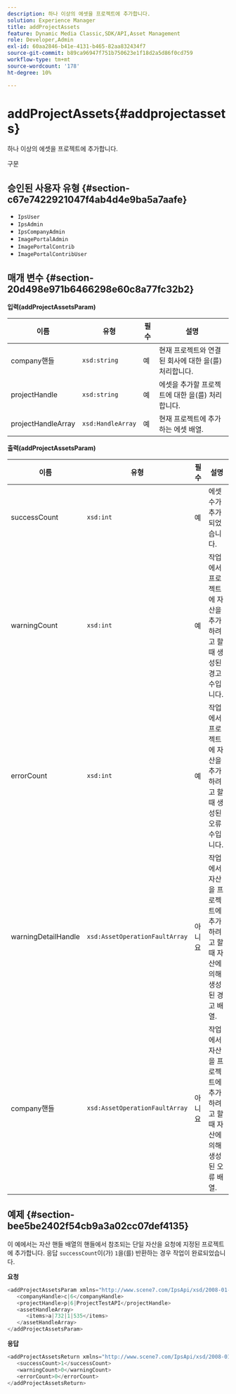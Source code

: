 ```yaml
---
description: 하나 이상의 에셋을 프로젝트에 추가합니다.
solution: Experience Manager
title: addProjectAssets
feature: Dynamic Media Classic,SDK/API,Asset Management
role: Developer,Admin
exl-id: 60aa2846-b41e-4131-b465-82aa832434f7
source-git-commit: b89ca96947f751b750623e1f18d2a5d86f0cd759
workflow-type: tm+mt
source-wordcount: '178'
ht-degree: 10%

---
```


# addProjectAssets{#addprojectassets}

하나 이상의 에셋을 프로젝트에 추가합니다.

구문

## 승인된 사용자 유형 {#section-c67e7422921047f4ab4d4e9ba5a7aafe}

* `IpsUser`
* `IpsAdmin`
* `IpsCompanyAdmin`
* `ImagePortalAdmin`
* `ImagePortalContrib`
* `ImagePortalContribUser`

## 매개 변수 {#section-20d498e971b6466298e60c8a77fc32b2}

**입력(addProjectAssetsParam)**

| 이름 | 유형 | 필수 | 설명 |
|---|---|---|---|
| company핸들 | `xsd:string` | 예 | 현재 프로젝트와 연결된 회사에 대한 을(를) 처리합니다. |
| projectHandle | `xsd:string` | 예 | 에셋을 추가할 프로젝트에 대한 을(를) 처리합니다. |
| projectHandleArray | `xsd:HandleArray` | 예 | 현재 프로젝트에 추가하는 에셋 배열. |

**출력(addProjectAssetsParam)**

| 이름 | 유형 | 필수 | 설명 |
|---|---|---|---|
| successCount | `xsd:int` | 예 | 에셋 수가 추가되었습니다. |
| warningCount | `xsd:int` | 예 | 작업에서 프로젝트에 자산을 추가하려고 할 때 생성된 경고 수입니다. |
| errorCount | `xsd:int` | 예 | 작업에서 프로젝트에 자산을 추가하려고 할 때 생성된 오류 수입니다. |
| warningDetailHandle | `xsd:AssetOperationFaultArray` | 아니요 | 작업에서 자산을 프로젝트에 추가하려고 할 때 자산에 의해 생성된 경고 배열. |
| company핸들 | `xsd:AssetOperationFaultArray` | 아니요 | 작업에서 자산을 프로젝트에 추가하려고 할 때 자산에 의해 생성된 오류 배열. |

## 예제 {#section-bee5be2402f54cb9a3a02cc07def4135}

이 예에서는 자산 핸들 배열의 핸들에서 참조되는 단일 자산을 요청에 지정된 프로젝트에 추가합니다. 응답 `successCount`이(가) `1`을(를) 반환하는 경우 작업이 완료되었습니다.

**요청**

```java {.line-numbers}
<addProjectAssetsParam xmlns="http://www.scene7.com/IpsApi/xsd/2008-01-15">
   <companyHandle>c|6</companyHandle>
   <projectHandle>p|6|ProjectTestAPI</projectHandle>
   <assetHandleArray>
      <items>a|732|1|535</items>
   </assetHandleArray>
</addProjectAssetsParam>
```

**응답**

```java {.line-numbers}
<addProjectAssetsReturn xmlns="http://www.scene7.com/IpsApi/xsd/2008-01-15">
   <successCount>1</successCount>
   <warningCount>0</warningCount>
   <errorCount>0</errorCount>
</addProjectAssetsReturn>
```
